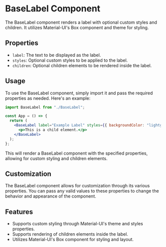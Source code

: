 # BaseLabel Component

The BaseLabel component renders a label with optional custom styles and children. It utilizes Material-UI's Box component and theme for styling.

## Properties

- `label`: The text to be displayed as the label.
- `styles`: Optional custom styles to be applied to the label.
- `children`: Optional children elements to be rendered inside the label.

## Usage

To use the BaseLabel component, simply import it and pass the required properties as needed. Here's an example:

```jsx
import BaseLabel from "./BaseLabel";

const App = () => {
  return (
    <BaseLabel label="Example Label" styles={{ backgroundColor: "lightgray" }}>
      <p>This is a child element.</p>
    </BaseLabel>
  );
};
```

This will render a BaseLabel component with the specified properties, allowing for custom styling and children elements.

## Customization

The BaseLabel component allows for customization through its various properties. You can pass any valid values to these properties to change the behavior and appearance of the component.

## Features

- Supports custom styling through Material-UI's theme and styles properties.
- Supports rendering of children elements inside the label.
- Utilizes Material-UI's Box component for styling and layout.
